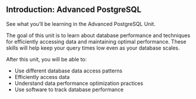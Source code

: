 ## Introduction: Advanced PostgreSQL

See what you’ll be learning in the Advanced PostgreSQL Unit.

The goal of this unit is to learn about database performance and techniques for efficiently accessing data and maintaining optimal performance. These skills will help keep your query times low even as your database scales.

After this unit, you will be able to:

- Use different database data access patterns
- Efficiently access data
- Understand data performance optimization practices
- Use software to track database performance
